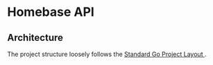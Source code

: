 # Homebase API

## Architecture

The project structure loosely follows the [Standard Go Project Layout
](https://github.com/golang-standards/project-layout).
